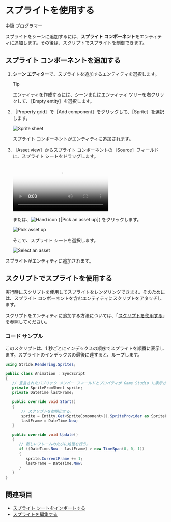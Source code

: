 # スプライトを使用する

<span class="label label-doc-level">中級</span>
<span class="label label-doc-audience">プログラマー</span>

スプライトをシーンに追加するには、**スプライト コンポーネント**をエンティティに追加します。その後は、スクリプトでスプライトを制御できます。

## スプライト コンポーネントを追加する

1. **シーン エディター**で、スプライトを追加するエンティティを選択します。

    >[!TIP]
    >エンティティを作成するには、シーンまたはエンティティ ツリーを右クリックして、［Empty entity］を選択します。

2. ［Property grid］で［Add component］をクリックして、［Sprite］を選択します。

    ![Sprite sheet](media/SpriteEntity.png)

    スプライト コンポーネントがエンティティに追加されます。

3. ［Asset view］からスプライト コンポーネントの［Source］フィールドに、スプライト シートをドラッグします。

    <p>
        <video autoplay loop class="responsive-video" poster="media\drag-sprite-sheet-to-asset-picker.png">
        <source src="media\drag-sprite-sheet-to-asset-picker.mp4" type="video/mp4">
        </video>
    </p>

    または、![Hand icon](~/manual/game-studio/media/hand-icon.png) (［Pick an asset up］) をクリックします。

    ![Pick asset up](media/pick-asset-up.png)

    そこで、スプライト シートを選択します。

    ![Select an asset](media/asset-picker.png)

スプライトがエンティティに追加されます。

## スクリプトでスプライトを使用する

実行時にスクリプトを使用してスプライトをレンダリングできます。そのためには、スプライト コンポーネントを含むエンティティにスクリプトをアタッチします。

スクリプトをエンティティに追加する方法については、「[スクリプトを使用する](../scripts/use-a-script.md)」を参照してください。

### コード サンプル

このスクリプトは、1 秒ごとにインデックスの順序でスプライトを順番に表示します。スプライトのインデックスの最後に達すると、ループします。

```cs
using Stride.Rendering.Sprites;

public class Animation : SyncScript
{
   // 宣言されたパブリック メンバー フィールドとプロパティが Game Studio に表示される。
   private SpriteFromSheet sprite;
   private DateTime lastFrame;

   public override void Start()
   {
       // スクリプトを初期化する。
       sprite = Entity.Get<SpriteComponent>().SpriteProvider as SpriteFromSheet;
       lastFrame = DateTime.Now;
   }

   public override void Update()
   {
      // 新しいフレームのたびに処理を行う。
      if ((DateTime.Now - lastFrame) > new TimeSpan(0, 0, 1))
      {
         sprite.CurrentFrame += 1;
         lastFrame = DateTime.Now;
      }
   }
}
```

## 関連項目

* [スプライト シートをインポートする](import-sprite-sheets.md)
* [スプライトを編集する](edit-sprites.md)

